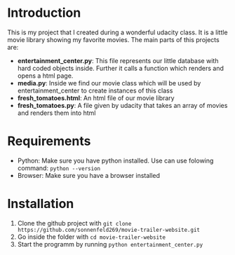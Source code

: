 # Introduction

This is my project that I created during a wonderful udacity class. It is a little movie library showing my favorite movies.
The main parts of this projects are:
  * **entertainment_center.py**: This file represents our little database with hard coded objects inside. Further it calls a function which renders and opens a html page.
  * **media.py**: Inside we find our movie class which will be used by entertainment_center to create instances of this class
  * **fresh_tomatoes.html**: An html file of our movie library
  * **fresh_tomatoes.py**: A file given by udacity that takes an array of movies and renders them into html

# Requirements

* Python: Make sure you have python installed. Use can use folowing command: `python --version`
* Browser: Make sure you have a browser installed

# Installation

1. Clone the github project with `git clone https://github.com/sonnenfeld269/movie-trailer-website.git`
2. Go inside the folder with `cd movie-trailer-website`
3. Start the programm by running `python entertainment_center.py`
